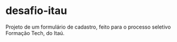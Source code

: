 # desafio-itau
Projeto de um formulário de cadastro, feito para o processo seletivo Formação Tech, do Itaú.
